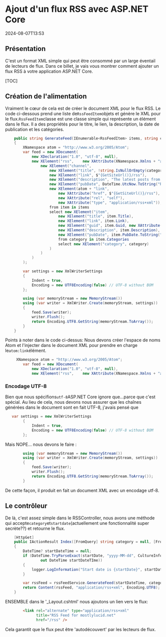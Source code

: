 # Ajout d'un flux RSS avec ASP.NET Core

<!--category-- ASP.NET, RSS -->
<datetime class="hidden">2024-08-07T13:53</datetime>

## Présentation

C'est un format XML simple qui peut être consommé par un large éventail de lecteurs de flux. Dans ce billet, je vais vous montrer comment ajouter un flux RSS à votre application ASP.NET Core.

[TOC]

## Création de l'alimentation

Vraiment le cœur de cela est de créer le document XML pour le flux RSS.
Le code ci-dessous prend une liste de`RssFeedItem`objets et génère le XML pour le flux.`RssFeedItem`classe est une classe simple qui représente un élément dans le flux. Il a des propriétés pour le titre, le lien, la description, la date de publication et les catégories.

```csharp
    public string GenerateFeed(IEnumerable<RssFeedItem> items, string categoryName = "")
    {
        XNamespace atom = "http://www.w3.org/2005/Atom";
        var feed = new XDocument(
            new XDeclaration("1.0", "utf-8", null),
            new XElement("rss",    new XAttribute(XNamespace.Xmlns + "atom", atom.NamespaceName), new XAttribute("version", "2.0"),
                new XElement("channel",
                    new XElement("title", !string.IsNullOrEmpty(categoryName) ? $"mostlylucid.net for {categoryName}" : $"mostlylucid.net"),
                    new XElement("link", $"{GetSiteUrl()}/rss"),
                    new XElement("description", "The latest posts from mostlylucid.net"),
                    new XElement("pubDate", DateTime.UtcNow.ToString("R")),
                    new XElement(atom + "link", 
                        new XAttribute("href", $"{GetSiteUrl()}/rss"), 
                        new XAttribute("rel", "self"), 
                        new XAttribute("type", "application/rss+xml")),
                    from item in items
                    select new XElement("item",
                        new XElement("title", item.Title),
                        new XElement("link", item.Link),
                        new XElement("guid", item.Guid, new XAttribute("isPermaLink", "false")),
                        new XElement("description", item.Description),
                        new XElement("pubDate", item.PubDate.ToString("R")),
                        from category in item.Categories
                        select new XElement("category", category)
                    )
                )
            )
        );

        var settings = new XmlWriterSettings
        {
            Indent = true,
            Encoding = new UTF8Encoding(false) // UTF-8 without BOM
        };

        using (var memoryStream = new MemoryStream())
        using (var writer = XmlWriter.Create(memoryStream, settings))
        {
            feed.Save(writer);
            writer.Flush();
            return Encoding.UTF8.GetString(memoryStream.ToArray());
        }
    }
```

Points à noter dans le code ci-dessus:
Nous devons créer l'espace de noms Atom et l'injecter dans le document XML pour prendre en charge le`atom:link`élément.

```csharp
     XNamespace atom = "http://www.w3.org/2005/Atom";
        var feed = new XDocument(
            new XDeclaration("1.0", "utf-8", null),
            new XElement("rss",    new XAttribute(XNamespace.Xmlns + "atom", atom.NamespaceName), new XAttribute("version", "2.0"),
```

### Encodage UTF-8

Bien que nous spécifions`utf-8`ASP.NET Core ignore que...parce que c'est spécial. Au lieu de cela, nous devons nous assurer que les chaînes générées dans le document sont en fait UTF-8, j'avais pensé que

```csharp
   var settings = new XmlWriterSettings
        {
            Indent = true,
            Encoding = new UTF8Encoding(false) // UTF-8 without BOM
        };

```

Mais NOPE... nous devons le faire :

```csharp
        using (var memoryStream = new MemoryStream())
        using (var writer = XmlWriter.Create(memoryStream, settings))
        {
            feed.Save(writer);
            writer.Flush();
            return Encoding.UTF8.GetString(memoryStream.ToArray());
        }
```

De cette façon, il produit en fait un document XML avec un encodage utf-8.

## Le contrôleur

De là, c'est assez simple dans le RSSController, nous avons une méthode qui accepte`category`et`startdate`(actuellement une fonctionnalité super secrète??) et retourne le flux.

```csharp
    [HttpGet]
    public IActionResult Index([FromQuery] string category = null, [FromQuery] string startDate = null)
    {
        DateTime? startDateTime = null;
        if (DateTime.TryParseExact(startDate, "yyyy-MM-dd", CultureInfo.InvariantCulture, DateTimeStyles.None,
                out DateTime startDateTIme))
        {
            logger.LogInformation("Start date is {startDate}", startDate);
        }

        var rssFeed = rssFeedService.GenerateFeed(startDateTime, category);
        return Content(rssFeed, "application/rss+xml", Encoding.UTF8);
    }
```

ENSEMBLE dans le '_Layout.cshtml' nous ajoutons un lien vers le flux:

```html
        <link rel="alternate" type="application/rss+xml"
              title="RSS Feed for mostlylucid.net"
              href="/rss" />
```

Cela garantit que le flux peut être 'autodécouvert' par les lecteurs de flux.